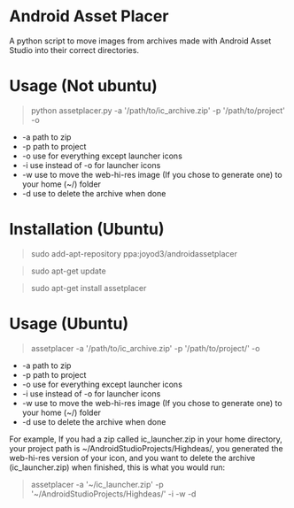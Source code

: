 # Android Asset Placer
A python script to move images from archives made with Android Asset Studio into their correct directories.

# Usage (Not ubuntu)
>python assetplacer.py -a '/path/to/ic_archive.zip' -p '/path/to/project' -o

* -a path to zip
* -p path to project
* -o use for everything except launcher icons
* -i use instead of -o for launcher icons
* -w use to move the web-hi-res image (If you chose to generate one) to your home (~/) folder
* -d use to delete the archive when done 

# Installation (Ubuntu)
> sudo add-apt-repository ppa:joyod3/androidassetplacer

> sudo apt-get update

> sudo apt-get install assetplacer

# Usage (Ubuntu)
> assetplacer -a '/path/to/ic_archive.zip' -p '/path/to/project/' -o

* -a path to zip
* -p path to project
* -o use for everything except launcher icons
* -i use instead of -o for launcher icons
* -w use to move the web-hi-res image (If you chose to generate one) to your home (~/) folder
* -d use to delete the archive when done

For example, If you had a zip called ic_launcher.zip in your home directory, your project path is ~/AndroidStudioProjects/Highdeas/, you generated the web-hi-res version of your icon, and you want to delete the archive (ic_launcher.zip) when finished, this is what you would run:
> assetplacer -a '~/ic_launcher.zip' -p '~/AndroidStudioProjects/Highdeas/' -i -w -d
